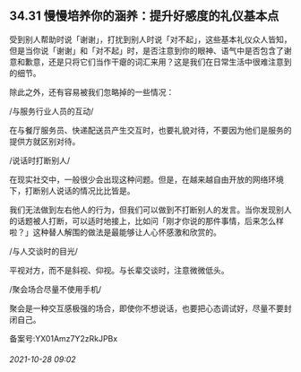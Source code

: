 ## 34.31 慢慢培养你的涵养：提升好感度的礼仪基本点
受到别人帮助时说「谢谢」，打扰到别人时说「对不起」，这些基本礼仪众人皆知，但是当你说「谢谢」和「对不起」时，是否注意到你的眼神、语气中是否包含了谢意和歉意，还是只将它们当作干瘪的词汇来用？这是我们在日常生活中很难注意到的细节。



除此之外，还有容易被我们忽略掉的一些情况：



/与服务行业人员的互动/
 



在与餐厅服务员、快递配送员产生交互时，也要礼貌对待，不要因为他们是服务的提供方就区别对待。



/说话时打断别人/
 



在现实社交中，一般很少会出现这种问题。但是，在越来越自由开放的网络环境下，打断别人说话的情况比比皆是。



我们无法做到左右他人的行为，但我们可以做到不打断别人的发言。当你发现别人的话题被人打断，可以适时地接上，比如问「刚才你说的那件事情，后来怎么样啦？」这种替人解围的做法是最能够让人心怀感激和欣赏的。



/与人交谈时的目光/
 



平视对方，而不是斜视、仰视。与长辈交谈时，注意微微低头。



/聚会场合尽量不使用手机/
 



聚会是一种交互感极强的场合，即使你不想说话，也要把心态调试好，尽量不要封闭自己。



备案号:YX01Amz7Y2zRkJPBx


###### 2021-10-28 09:02
